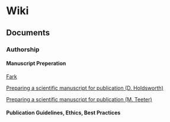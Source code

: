 # Wiki

## Documents

### Authorship

#### Manuscript Preperation

[Fark](http://www.fark.com)

[Preparing a scientific manuscript for publication (D. Holdsworth)](files/manuscript_preparation_holdsworth_ppslides.pdf)

[Preparing a scientific manuscript for publication (M. Teeter)](manuscript_preparation_teeter_holdsworth.ppt)

#### Publication Guidelines, Ethics, Best Practices


